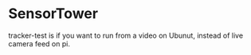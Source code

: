 # SensorTower
tracker-test is if you want to run from a video on Ubunut, instead of live camera feed on pi.
